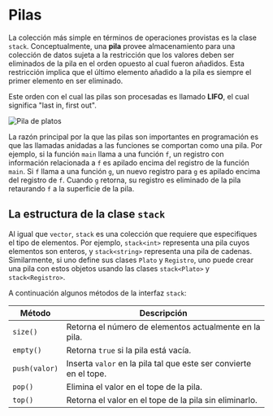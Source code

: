 # Pilas

La colección más simple en términos de operaciones provistas
es la clase `stack`.
Conceptualmente, una **pila** provee
almacenamiento para una colección de datos
sujeta a la restricción que los valores
deben ser eliminados de la pila en
el orden opuesto al cual fueron añadidos.
Esta restricción implica que el último elemento
añadido a la pila es siempre el primer elemento
en ser eliminado.

Este orden con el cual las pilas son procesadas
es llamado **LIFO**, el cual significa
"last in, first out".

![Pila de platos](https://qph.cf2.quoracdn.net/main-qimg-9016d7b4c553ccaa0f1eda9bb9ea84ef)

La razón principal por la que las pilas
son importantes en programación es que
las llamadas anidadas a las funciones
se comportan como una pila.
Por ejemplo, si la función `main`
llama a una función `f`,
un registro con información relacionada a `f`
es apilado encima del registro de la función `main`.
Si `f` llama a una función `g`,
un nuevo registro para `g` es apilado
encima del registro de `f`.
Cuando `g` retorna, su registro
es eliminado de la pila
retaurando `f` a la superficie de la pila.

## La estructura de la clase `stack`

Al igual que `vector`,
`stack` es una colección que requiere que
especifiques el tipo de elementos.
Por ejemplo, `stack<int>` representa una pila
cuyos elementos son enteros, y
`stack<string>` representa una pila de cadenas.
Similarmente, si uno define sus clases
`Plato` y `Registro`, uno puede crear una pila
con estos objetos usando las clases
`stack<Plato>` y `stack<Registro>`.

A continuación algunos métodos de la interfaz `stack`:

| Método | Descripción |
|--------|-----------|
| `size()` | Retorna el número de elementos actualmente en la pila. |
| `empty()` | Retorna `true` si la pila está vacía. |
| `push(valor)` | Inserta `valor` en la pila tal que este ser convierte en el tope. |
| `pop()` | Elimina el valor en el tope de la pila. |
| `top()` | Retorna el valor en el tope de la pila sin eliminarlo. |
